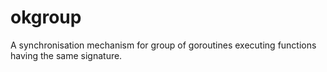 # okgroup
A synchronisation mechanism for group of goroutines executing functions having the same signature.
